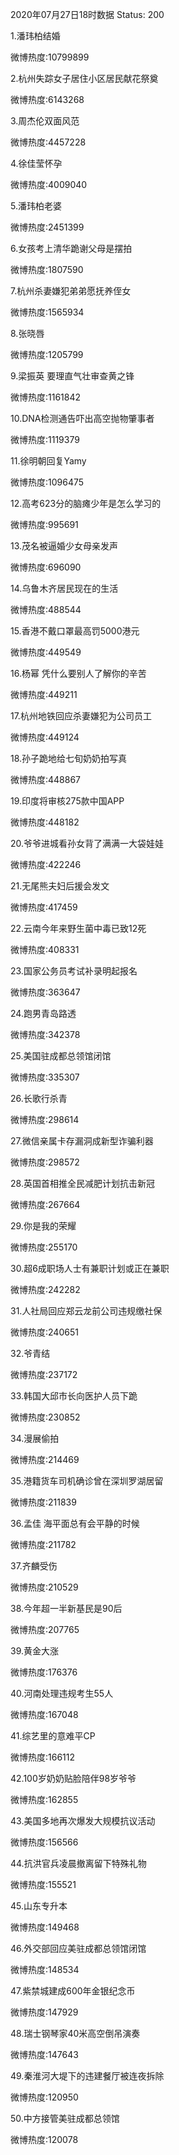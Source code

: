 2020年07月27日18时数据
Status: 200

1.潘玮柏结婚

微博热度:10799899

2.杭州失踪女子居住小区居民献花祭奠

微博热度:6143268

3.周杰伦双面风范

微博热度:4457228

4.徐佳莹怀孕

微博热度:4009040

5.潘玮柏老婆

微博热度:2451399

6.女孩考上清华跪谢父母是摆拍

微博热度:1807590

7.杭州杀妻嫌犯弟弟愿抚养侄女

微博热度:1565934

8.张晓唇

微博热度:1205799

9.梁振英 要理直气壮审查黄之锋

微博热度:1161842

10.DNA检测通告吓出高空抛物肇事者

微博热度:1119379

11.徐明朝回复Yamy

微博热度:1096475

12.高考623分的脑瘫少年是怎么学习的

微博热度:995691

13.茂名被逼婚少女母亲发声

微博热度:696090

14.乌鲁木齐居民现在的生活

微博热度:488544

15.香港不戴口罩最高罚5000港元

微博热度:449549

16.杨幂 凭什么要别人了解你的辛苦

微博热度:449211

17.杭州地铁回应杀妻嫌犯为公司员工

微博热度:449124

18.孙子跪地给七旬奶奶拍写真

微博热度:448867

19.印度将审核275款中国APP

微博热度:448182

20.爷爷进城看孙女背了满满一大袋娃娃

微博热度:422246

21.无尾熊夫妇后援会发文

微博热度:417459

22.云南今年来野生菌中毒已致12死

微博热度:408331

23.国家公务员考试补录明起报名

微博热度:363647

24.跑男青岛路透

微博热度:342378

25.美国驻成都总领馆闭馆

微博热度:335307

26.长歌行杀青

微博热度:298614

27.微信亲属卡存漏洞成新型诈骗利器

微博热度:298572

28.英国首相推全民减肥计划抗击新冠

微博热度:267664

29.你是我的荣耀

微博热度:255170

30.超6成职场人士有兼职计划或正在兼职

微博热度:242282

31.人社局回应郑云龙前公司违规缴社保

微博热度:240651

32.爷青结

微博热度:237172

33.韩国大邱市长向医护人员下跪

微博热度:230852

34.漫展偷拍

微博热度:214469

35.港籍货车司机确诊曾在深圳罗湖居留

微博热度:211839

36.孟佳 海平面总有会平静的时候

微博热度:211782

37.齐麟受伤

微博热度:210529

38.今年超一半新基民是90后

微博热度:207765

39.黄金大涨

微博热度:176376

40.河南处理违规考生55人

微博热度:167048

41.综艺里的意难平CP

微博热度:166112

42.100岁奶奶贴脸陪伴98岁爷爷

微博热度:162855

43.美国多地再次爆发大规模抗议活动

微博热度:156566

44.抗洪官兵凌晨撤离留下特殊礼物

微博热度:155521

45.山东专升本

微博热度:149468

46.外交部回应美驻成都总领馆闭馆

微博热度:148534

47.紫禁城建成600年金银纪念币

微博热度:147929

48.瑞士钢琴家40米高空倒吊演奏

微博热度:147643

49.秦淮河大堤下的违建餐厅被连夜拆除

微博热度:120950

50.中方接管美驻成都总领馆

微博热度:120078

